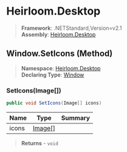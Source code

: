 # Heirloom.Desktop

> **Framework**: .NETStandard,Version=v2.1  
> **Assembly**: [Heirloom.Desktop][0]

## Window.SetIcons (Method)

> **Namespace**: [Heirloom.Desktop][0]  
> **Declaring Type**: [Window][1]

### SetIcons(Image[])

```cs
public void SetIcons(Image[] icons)
```

| Name  | Type         | Summary |
|-------|--------------|---------|
| icons | [Image[]][2] |         |

> **Returns** - `void`

[0]: ../../../Heirloom.Desktop.md
[1]: ../Window.md
[2]: ../../../Heirloom.Core/Heirloom/Image.md

